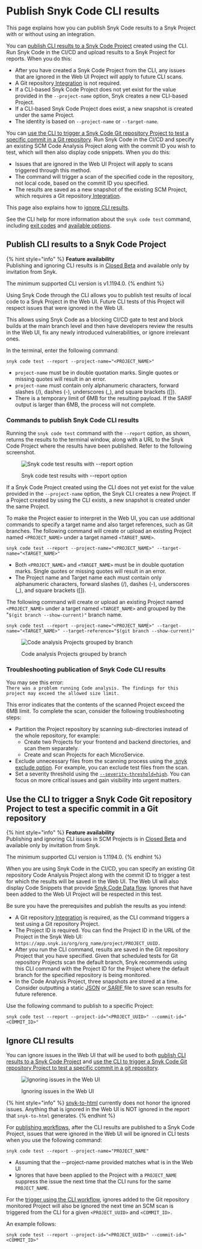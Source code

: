 # Publish Snyk Code CLI results

This page explains how you can publish Snyk Code results to a Snyk Project with or without using an integration.

You can [publish CLI results to a Snyk Code Project](publishing-cli-results-to-a-snyk-project-and-ignoring-cli-results.md#publish-cli-results-to-a-snyk-code-project) created using the CLI. Run Snyk Code in the CI/CD and upload results to a Snyk Project for reports. When you do this:

* After you have created a Snyk Code Project from the CLI, any issues that are ignored in the Web UI Project will apply to future CLI scans.
* A Git repository[ Integration](../../../integrate-with-snyk/git-repositories-scms-integrations-with-snyk/) is not required.
* If a CLI-based Snyk Code Project does not yet exist for the value provided in the `--project-name` option, Snyk creates a new CLI-based Project.&#x20;
* If a CLI-based Snyk Code Project does exist, a new snapshot is created under the same Project.
* The identity is based on `--project-name` or `--target-name`.

You can [use the CLI to trigger a Snyk Code Git repository Project to test a specific commit in a Git repository](publishing-cli-results-to-a-snyk-project-and-ignoring-cli-results.md#use-the-cli-to-trigger-a-snyk-code-git-repository-project-to-test-a-specific-commit-in-a-git-reposit). Run Snyk Code in the CI/CD and specify an existing SCM Code Analysis Project along with the commit ID you wish to test, which will then also display code snippets. When you do this:

* Issues that are ignored in the Web UI Project will apply to scans triggered through this method.&#x20;
* The command will trigger a scan of the specified code in the repository, not local code, based on the commit ID you specified.&#x20;
* The results are saved as a new snapshot of the existing SCM Project, which requires a Git repository[ Integration](../../../integrate-with-snyk/git-repositories-scms-integrations-with-snyk/).

This page also explains how to [ignore CLI results](publishing-cli-results-to-a-snyk-project-and-ignoring-cli-results.md#ignore-cli-results).

See the CLI help for more information about the `snyk code test` command, including [exit codes](../../commands/code-test.md#exit-codes) and [available options](../../commands/code-test.md#options).

## **Publish CLI results to a Snyk Code Project**

{% hint style="info" %}
**Feature availability**\
Publishing and ignoring CLI results is in [Closed Beta](../../../more-info/snyk-feature-release-process.md#closed-beta) and available only by invitation from Snyk.

The minimum supported CLI version is v1.1194.0.
{% endhint %}

Using Snyk Code through the CLI allows you to publish test results of local code to a Snyk Project in the Web UI. Future CLI tests of this Project will respect issues that were ignored in the Web UI.

This allows using Snyk Code as a blocking CI/CD gate to test and block builds at the main branch level and then have developers review the results in the Web UI, fix any newly introduced vulnerabilities, or ignore irrelevant ones.

In the terminal, enter the following command:

```
snyk code test --report --project-name="<PROJECT_NAME>"
```

* `project-name` must be in double quotation marks. Single quotes or missing quotes will result in an error.
* `project-name` must contain only alphanumeric characters, forward slashes (/), dashes (-), underscores (\_), and square brackets (\[]).
* There is a temporary limit of 6MB for the resulting payload. If the SARIF output is larger than 6MB, the process will not complete.

### Commands to publish Snyk Code CLI results

Running the `snyk code test` command with the `--report` option, as shown, returns the results to the terminal window, along with a URL to the Snyk Code Project where the results have been published. Refer to the following screenshot.

<figure><img src="../../../.gitbook/assets/image (2) (6).png" alt="Snyk code test results with --report option"><figcaption><p>Snyk code test results with --report option</p></figcaption></figure>

If a Snyk Code Project created using the CLI does not yet exist for the value provided in the `--project-name` option, the Snyk CLI creates a new Project. If a Project created by using the CLI exists, a new snapshot is created under the same Project.

To make the Project easier to interpret in the Web UI, you can use additional commands to specify a target name and also target references, such as Git branches. The following command will create or upload an existing Project named `<PROJECT_NAME>` under a target named `<TARGET_NAME>`.

```
snyk code test --report --project-name="<PROJECT_NAME>" --target-name="<TARGET_NAME>"
```

* Both `<PROJECT_NAME>` and `<TARGET_NAME>` must be in double quotation marks. Single quotes or missing quotes will result in an error.
* The Project name and Target name each must contain only alphanumeric characters, forward slashes (/), dashes (-), underscores (\_), and square brackets (\[]).

The following command will create or upload an existing Project named `<PROJECT_NAME>` under a target named `<TARGET_NAME>` and grouped by the "`$(git branch --show-current)"` branch name.

```
snyk code test --report --project-name="<PROJECT_NAME>" --target-name="<TARGET_NAME>" --target-reference="$(git branch --show-current)"
```

<figure><img src="../../../.gitbook/assets/image (4) (4).png" alt="Code analysis Projects grouped by branch"><figcaption><p>Code analysis Projects grouped by branch</p></figcaption></figure>

### **Troubleshooting publication of Snyk Code CLI results**

You may see this error:\
`There was a problem running Code analysis. The findings for this project may exceed the allowed size limit.`

This error indicates that the contents of the scanned Project exceed the 6MB limit. To complete the scan, consider the following troubleshooting steps:

* Partition the Project repository by scanning sub-directories instead of the whole repository, for example:
  * Create two Projects for your frontend and backend directories, and scan them separately.
  * Create and scan Projects for each MicroService.
* Exclude unnecessary files from the scanning process using the [.snyk exclude option](../../../scan-using-snyk/start-scanning-using-the-cli-web-ui-or-api/snyk-code-and-your-repositories/excluding-directories-and-files-from-the-import-process.md#exclusion-syntax-of-the-.snyk-file). For example, you can exclude test files from the scan.
* Set a severity threshold using the [`--severity-threshold=high`](../failing-of-builds-in-snyk-cli.md#combining-security-policies-with-severity-threshold). You can focus on more critical issues and gain visibility into urgent matters.

## Use the CLI to trigger a Snyk Code Git repository Project to test a specific commit in a Git repository

{% hint style="info" %}
**Feature availability**\
Publishing and ignoring CLI issues in SCM Projects is in [Closed Beta](../../../more-info/snyk-feature-release-process.md#closed-beta) and available only by invitation from Snyk.

The minimum supported CLI version is 1.1194.0.
{% endhint %}

When you are using Snyk Code in the CI/CD, you can specify an existing Git repository Code Analysis Project along with the commit ID to trigger a test for which the results will be saved in the Web UI. The Web UI will also display Code Snippets that provide [Snyk Code Data flow](../../../scan-using-snyk/snyk-code/exploring-and-working-with-snyk-code-results-in-the-web-ui/exploring-the-code-analysis-page/exploring-the-data-flow-and-fix-analysis-pages-of-an-issue.md). Ignores that have been added to the Web UI Project will be respected in this test.

Be sure you have the prerequisites and publish the results as you intend:

* A Git repository[ Integration](../../../integrate-with-snyk/git-repositories-scms-integrations-with-snyk/) is required, as the CLI command triggers a test using a Git repository Project. &#x20;
* The Project ID is required. You can find the Project ID in the URL of the Project in the Snyk Web UI: `https://app.snyk.io/org/org_name/project/PROJECT_UUID.`
* After you run the CLI command, results are saved in the Git repository Project that you have specified. Given that scheduled tests for Git repository Projects scan the default branch, Snyk recommends using this CLI command with the Project ID for the Project where the default branch for the specified repository is being monitored.
* In the Code Analysis Project, three snapshots are stored at a time. Consider outputting a static [JSON](https://docs.snyk.io/snyk-cli/commands/code-test#json) or[ SARIF ](https://docs.snyk.io/snyk-cli/commands/code-test#sarif)file to save scan results for future reference.

Use the following command to publish to a specific Project:

```
snyk code test --report --project-id="<PROJECT_UUID>" --commit-id="<COMMIT_ID>"
```

## &#x20;**Ignore CLI results**

You can ignore issues in the Web UI that will be used to both [publish CLI results to a Snyk Code Project](publishing-cli-results-to-a-snyk-project-and-ignoring-cli-results.md#publish-cli-results-to-a-snyk-code-project) and [use the CLI to trigger a Snyk Code Git repository Project to test a specific commit in a git repository](publishing-cli-results-to-a-snyk-project-and-ignoring-cli-results.md#use-the-cli-to-trigger-a-snyk-code-git-repository-project-to-test-a-specific-commit-in-a-git-reposit).

<figure><img src="../../../.gitbook/assets/image (1) (7) (1).png" alt="Ignoring issues in the Web UI"><figcaption><p>Ignoring issues in the Web UI</p></figcaption></figure>

{% hint style="info" %}
&#x20;[snyk-to-html](https://github.com/snyk/snyk-to-html) currently does not honor the ignored issues. Anything that is ignored in the Web UI is NOT ignored in the report that `snyk-to-html` generates.
{% endhint %}

For [publishing workflows](publishing-cli-results-to-a-snyk-project-and-ignoring-cli-results.md#publish-cli-results-to-a-snyk-code-project), after the CLI results are published to a Snyk Code Project, issues that were ignored in the Web UI will be ignored in CLI tests when you use the following command:

```
snyk code test --report --project-name="PROJECT_NAME"
```

* Assuming that the --project-name provided matches what is in the Web UI
* Ignores that have been applied to the Project with a `PROJECT_NAME` suppress the issue the next time that the CLI runs for the same `PROJECT_NAME`.

For the [trigger using the CLI workflow](publishing-cli-results-to-a-snyk-project-and-ignoring-cli-results.md#use-the-cli-to-trigger-a-snyk-code-git-repository-project-to-test-a-specific-commit-in-a-git-reposit),  ignores added to the Git repository monitored Project will also be ignored the next time an SCM scan is triggered from the CLI for a given `<PROJECT_UUID>` and `<COMMIT_ID>.`

An example follows:

```
snyk code test --report --project-id="<PROJECT_UUID>" --commit-id="<COMMIT_ID>"
```
